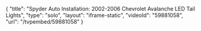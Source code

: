 {
    "title": "Spyder Auto Installation: 2002-2006 Chevrolet Avalanche LED Tail Lights",
    "type": "solo",
    "layout": "iframe-static",
    "videoId": "59881058",
    "url": "\/tvpembed\/59881058"
}